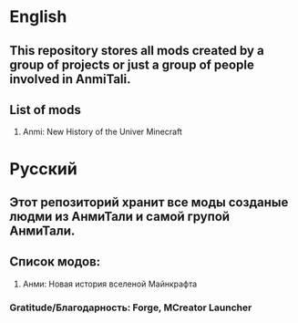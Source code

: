 # English
## This repository stores all mods created by a group of projects or just a group of people involved in AnmiTali.
## List of mods
1. Anmi: New History of the Univer Minecraft
# Русский
## Этот репозиторий хранит все моды созданые людми из АнмиТали и самой групой АнмиТали.
## Список модов:
1. Анми: Новая история вселеной Майнкрафта
### Gratitude/Благодарность: Forge, MCreator Launcher
